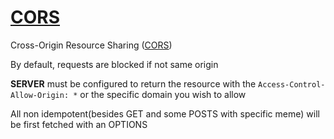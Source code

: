# [CORS](https://developer.mozilla.org/en-US/docs/Web/HTTP/CORS)

Cross-Origin Resource Sharing ([CORS](https://developer.mozilla.org/en-US/docs/Glossary/CORS))

By default, requests are blocked if not same origin

**SERVER** must be configured to return the resource with the `Access-Control-Allow-Origin: *`  or the specific domain you wish to allow

All non idempotent(besides GET and some POSTS with specific meme) will be first fetched with an OPTIONS 